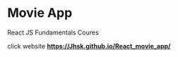 # Movie App

React JS Fundamentals Coures

click website **<https://Jhsk.github.io/React_movie_app/>**
